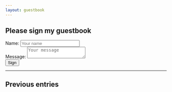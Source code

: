 ```yaml
---
layout: guestbook
---
```


## Please sign my guestbook

<form id="sign" method="post" action="https://api.wintron.io/guestbook">
<div>
<label for="name">Name:</label>
<input id="name" placeholder="Your name" />
</div>
<div>
<label for="message">Message:</label>
<textarea id="message" placeholder="Your message"></textarea>
</div>
<input type="submit" value="Sign" />
</form>


___

## Previous entries

<ul id="entries">

</ul>

